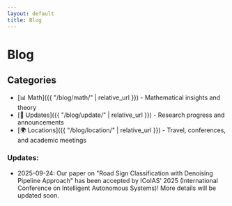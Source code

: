 ```yaml
---
layout: default
title: Blog
---
```

# Blog

## Categories

- [📊 Math]({{ "/blog/math/" | relative_url }}) - Mathematical insights and theory
- [📢 Updates]({{ "/blog/update/" | relative_url }}) - Research progress and announcements  
- [🌍 Locations]({{ "/blog/location/" | relative_url }}) - Travel, conferences, and academic meetings

### Updates:


- 2025-09-24: Our paper on "Road Sign Classification with Denoising Pipeline Approach" has been accepted by ICoIAS' 2025 (International Conference on Intelligent Autonomous Systems)! More details will be updated soon.

